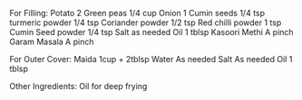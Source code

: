 For Filling:
    Potato 2
    Green peas 1/4 cup
    Onion 1
    Cumin seeds 1/4 tsp
    turmeric powder 1/4 tsp
    Coriander powder 1/2 tsp
    Red chilli powder 1 tsp
    Cumin Seed powder 1/4 tsp
    Salt as needed
    Oil 1 tblsp
    Kasoori Methi   A pinch
    Garam Masala   A pinch

For Outer Cover:
    Maida 1cup + 2tblsp
    Water As needed
    Salt As needed
    Oil 1 tblsp

Other Ingredients:
    Oil for deep frying